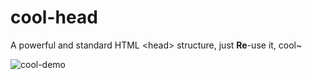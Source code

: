 cool-head
=========

A powerful and standard HTML \<head\> structure, just **Re**-use it, cool~  

![cool-demo](https://github.com/hzlzh/cool-head/raw/gh-pages/images/cool-head-demo.png)